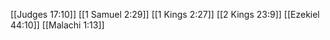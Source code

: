 [[Judges 17:10]]
[[1 Samuel 2:29]]
[[1 Kings 2:27]]
[[2 Kings 23:9]]
[[Ezekiel 44:10]]
[[Malachi 1:13]]
